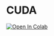 # CUDA

 <a href="https://colab.research.google.com/github/mark-hobbs/articles/blob/main/cuda/parallel-reduction.ipynb" target="_parent"><img src="https://colab.research.google.com/assets/colab-badge.svg" alt="Open In Colab"/></a>